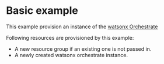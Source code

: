 # Basic example

This example provision an instance of the [watsonx Orchestrate](https://github.com/terraform-ibm-modules/terraform-ibm-watsonx-orchestrate)

Following resources are provisioned by this example:

- A new resource group if an existing one is not passed in.
- A newly created watsonx orchestrate instance.
